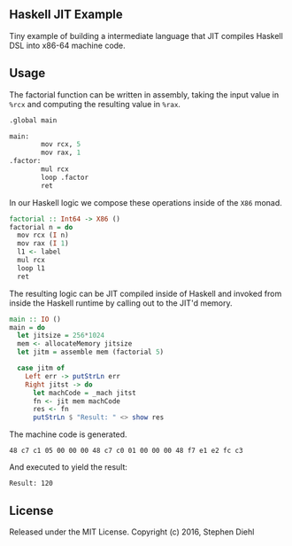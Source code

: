 Haskell JIT Example
-------------------

Tiny example of building a intermediate language that JIT compiles Haskell DSL
into x86-64 machine code.

Usage
-----

The factorial function can be written in assembly, taking the input value in
``%rcx`` and computing the resulting value in ``%rax``.

```perl
.global main

main:
        mov rcx, 5
        mov rax, 1
.factor:
        mul rcx
        loop .factor
        ret
```

In our Haskell logic we compose these operations inside of the ``X86`` monad.

```haskell
factorial :: Int64 -> X86 ()
factorial n = do
  mov rcx (I n)
  mov rax (I 1)
  l1 <- label
  mul rcx
  loop l1
  ret
```

The resulting logic can be JIT compiled inside of Haskell and invoked from
inside the Haskell runtime by calling out to the JIT'd memory.

```haskell
main :: IO ()
main = do
  let jitsize = 256*1024
  mem <- allocateMemory jitsize
  let jitm = assemble mem (factorial 5)

  case jitm of
    Left err -> putStrLn err
    Right jitst -> do
      let machCode = _mach jitst
      fn <- jit mem machCode
      res <- fn
      putStrLn $ "Result: " <> show res
```

The machine code is generated.

```
48 c7 c1 05 00 00 00 48 c7 c0 01 00 00 00 48 f7 e1 e2 fc c3
```

And executed to yield the result:

```
Result: 120
```

License
-------

Released under the MIT License.
Copyright (c) 2016, Stephen Diehl
